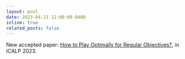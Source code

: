 ```yaml
---
layout: post
date: 2023-04-21 12:00:00-0400
inline: true
related_posts: false
---
```


New accepted paper: <a href="https://arxiv.org/abs/2210.09703">How to Play Optimally for Regular Objectives?</a>, in ICALP 2023.

